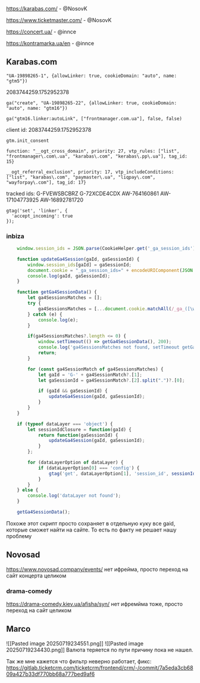 https://karabas.com/ - @NosovK 

https://www.ticketmaster.com/ - @NosovK 

https://concert.ua/ - @innce 

https://kontramarka.ua/en - @innce

## Karabas.com
```"UA-19898265-1", {allowLinker: true, cookieDomain: "auto", name: "gtm5"})```

2083744259.1752952378

```ga("create", "UA-19898265-22", {allowLinker: true, cookieDomain: "auto", name: "gtm16"})```

```ga("gtm16.linker:autoLink", ["frontmanager.com.ua"], false, false)```

client id: 2083744259.1752952378

```gtm.init_consent```

```function: "__ogt_cross_domain", priority: 27, vtp_rules: ["list", "frontmanager\.com\.ua", "karabas\.com", "kerabas\.pp\.ua"], tag_id: 15}```

```__ogt_referral_exclusion", priority: 17, vtp_includeConditions: ["list", "karabas\.com", "paymaster\.ua", "liqpay\.com", "wayforpay\.com"], tag_id: 17}```

tracked ids:
G-FVEWSBCBRZ
G-72XCDE4CDX
AW-764160861
AW-17104773925
AW-16892781720

```
gtag('set', 'linker', {
  'accept_incoming': true
});
```



### inbiza
```javascript
    window.session_ids = JSON.parse(CookieHelper.get('_ga_session_ids') || '{}');

    function updateGa4Session(gaId, gaSessionId) {
        window.session_ids[gaId] = gaSessionId;
        document.cookie = "_ga_session_ids=" + encodeURIComponent(JSON.stringify(window.session_ids)) + "; path=/";
        console.log(gaId, gaSessionId);
    }

    function getGa4SessionData() {
        let ga4SessionsMatches = [];
        try {
            ga4SessionsMatches = [...document.cookie.matchAll(/_ga_([\w\d\-]*?)=GS\d\.\d\.(.+?)(?:;|$)/g)];
        } catch (e) {
            console.log(e);
        }

        if(ga4SessionsMatches?.length <= 0) {
            window.setTimeout(() => getGa4SessionData(), 200);
            console.log('ga4SessionsMatches not found, setTimeout getGa4SessionData');
            return;
        }

        for (const ga4SessionMatch of ga4SessionsMatches) {
            let gaId = 'G-' + ga4SessionMatch?.[1];
            let gaSessionId = ga4SessionMatch?.[2].split(".")?.[0];

            if (gaId && gaSessionId) {
                updateGa4Session(gaId, gaSessionId);
            }
        }
    }

    if (typeof dataLayer === 'object') {
        let sessionIdClosure = function(gaId) {
            return function(gaSessionId) {
                updateGa4Session(gaId, gaSessionId);
            }
        };

        for (dataLayerOption of dataLayer) {
            if (dataLayerOption[0] === 'config') {
                gtag('get', dataLayerOption[1], 'session_id', sessionIdClosure(dataLayerOption[1]));
            }
        }
    } else {
        console.log('dataLayer not found');
    }

    getGa4SessionData();
```
Похоже этот скрипт просто сохраняет в отдельную куку все gaid, которые сможет найти на сайте. То есть по факту не решает нашу проблему

## Novosad
https://www.novosad.company/events/
нет ифрейма, просто переход на сайт концерта целиком

### drama-comedy
https://drama-comedy.kiev.ua/afisha/syn/
нет ифремйма тоже, просто переход на сайт целиком

## Marco
![[Pasted image 20250719234551.png]]
	![[Pasted image 20250719234430.png]]
	Валюта теряется по пути
причину пока не нашел.

Так же мне кажется что фильтр неверно работает, фикс: https://gitlab.ticketcrm.com/ticketcrm/frontend/crm/-/commit/7a5eda3cb6809a427b33df770bb68a777bed9af6

